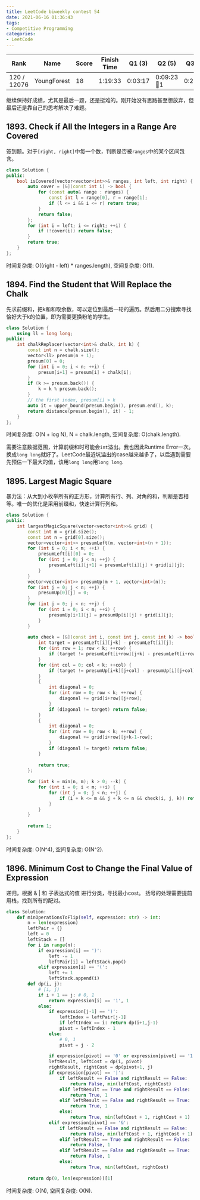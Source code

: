 ```yaml
---
title: LeetCode biweekly contest 54
date: 2021-06-16 01:36:43
tags:
- Competitive Programming
categories:
- LeetCode
---
```


| Rank |	Name |	Score |	Finish Time | 	Q1 (3) |	Q2 (5) |	Q3 (5) |	Q4 (6)|
|--|--|--|--|--|--|--|--|
| 120 / 12076 | YoungForest | 18 | 	1:19:33 |  0:03:17 | 0:09:23 🐞1 |  0:26:15 | 1:04:33 🐞2 |

继续保持好成绩，尤其是最后一题，还是挺难的。刚开始没有思路甚至想放弃，但最后还是靠自己的思考解决了难题。

## 1893. Check if All the Integers in a Range Are Covered

签到题。对于`[right, right]`中每一个数，判断是否被`ranges`中的某个区间包含。

```cpp
class Solution {
public:
    bool isCovered(vector<vector<int>>& ranges, int left, int right) {
        auto cover = [&](const int i) -> bool {
            for (const auto& range : ranges) {
                const int l = range[0], r = range[1];
                if (l <= i && i <= r) return true;
            }
            return false;
        };
        for (int i = left; i <= right; ++i) {
            if (!cover(i)) return false;
        }
        return true;
    }
};
```

时间复杂度: O((right - left) * ranges.length),
空间复杂度: O(1).

## 1894. Find the Student that Will Replace the Chalk

先求前缀和，把k和和取余数，可以定位到最后一轮的遍历。然后用二分搜索寻找恰好大于k的位置，即为需要更换粉笔的学生。

```cpp
class Solution {
    using ll = long long;
public:
    int chalkReplacer(vector<int>& chalk, int k) {
        const int n = chalk.size();
        vector<ll> presum(n + 1);
        presum[0] = 0;
        for (int i = 0; i < n; ++i) {
            presum[i+1] = presum[i] + chalk[i];
        }
        if (k >= presum.back()) {
            k = k % presum.back();
        }
        // the first index, presum[i] > k
        auto it = upper_bound(presum.begin(), presum.end(), k);
        return distance(presum.begin(), it) - 1;
    }
};
```

时间复杂度: O(N + log N), N = chalk.length,
空间复杂度: O(chalk.length).

需要注意数据范围，计算前缀和时可能会`int`溢出。我也因此Runtime Error一次。换成`long long`就好了。LeetCode最近坑溢出的case越来越多了，以后遇到需要先预估一下最大的值，该用`long long`用`long long`.

## 1895. Largest Magic Square

暴力法：从大到小枚举所有的正方形，计算所有行、列、对角的和，判断是否相等。唯一的优化是采用前缀和，快速计算行列和。

```cpp
class Solution {
public:
    int largestMagicSquare(vector<vector<int>>& grid) {
        const int m = grid.size();
        const int n = grid[0].size();
        vector<vector<int>> presumLeft(m, vector<int>(n + 1));
        for (int i = 0; i < m; ++i) {
            presumLeft[i][0] = 0;
            for (int j = 0; j < n; ++j) {
                presumLeft[i][j+1] = presumLeft[i][j] + grid[i][j];
            }
        }
        vector<vector<int>> presumUp(m + 1, vector<int>(n));
        for (int j = 0; j < n; ++j) {
            presumUp[0][j] = 0;
        }
        for (int j = 0; j < n; ++j) {
            for (int i = 0; i < m; ++i) {
                presumUp[i+1][j] = presumUp[i][j] + grid[i][j];
            }
        }
        
        auto check = [&](const int i, const int j, const int k) -> bool {
            int target = presumLeft[i][j+k] - presumLeft[i][j];
            for (int row = 1; row < k; ++row) {
                if (target != presumLeft[i+row][j+k] - presumLeft[i+row][j]) return false;
            }
            for (int col = 0; col < k; ++col) {
                if (target != presumUp[i+k][j+col] - presumUp[i][j+col]) return false;
            }
            {
                int diagonal = 0;
                for (int row = 0; row < k; ++row) {
                    diagonal += grid[i+row][j+row];
                }
                if (diagonal != target) return false;
            }
            {
                int diagonal = 0;
                for (int row = 0; row < k; ++row) {
                    diagonal += grid[i+row][j+k-1-row];
                }
                if (diagonal != target) return false;
            }
            
            return true;
        };
        
        for (int k = min(n, m); k > 0; --k) {
            for (int i = 0; i < m; ++i) {
                for (int j = 0; j < n; ++j) {
                    if (i + k <= m && j + k <= n && check(i, j, k)) return k;
                }
            }
        }
        
        return 1;
    }
};
```

时间复杂度: O(N^4),
空间复杂度: O(N^2).

## 1896. Minimum Cost to Change the Final Value of Expression

递归，根据 & | 和 子表达式的值 进行分类，寻找最小cost。
括号的处理需要提前用栈，找到所有的配对。

```python
class Solution:
    def minOperationsToFlip(self, expression: str) -> int:
        n = len(expression)
        leftPair = {}
        left = 0
        leftStack = []
        for i in range(n):
            if expression[i] == ')':
                left -= 1
                leftPair[i] = leftStack.pop()
            elif expression[i] == '(':
                left += 1
                leftStack.append(i)
        def dp(i, j):
            # [i, j)
            if i + 1 == j: # 0, 1
                return expression[i] == '1', 1
            else:
                if expression[j-1] == ')':
                    leftIndex = leftPair[j-1]
                    if leftIndex == i: return dp(i+1,j-1)
                    pivot = leftIndex - 1
                else:
                    # 0, 1
                    pivot = j - 2
                    
                if expression[pivot] == '0' or expression[pivot] == '1': pivot -= 1
                leftResult, leftCost = dp(i, pivot)
                rightResult, rightCost = dp(pivot+1, j)
                if expression[pivot] == '|':
                    if leftResult == False and rightResult == False:
                        return False, min(leftCost, rightCost)
                    elif leftResult == True and rightResult == False:
                        return True, 1
                    elif leftResult == False and rightResult == True:
                        return True, 1
                    else:
                        return True, min(leftCost + 1, rightCost + 1)
                elif expression[pivot] == '&':
                    if leftResult == False and rightResult == False:
                        return False, min(leftCost + 1, rightCost + 1)
                    elif leftResult == True and rightResult == False:
                        return False, 1
                    elif leftResult == False and rightResult == True:
                        return False, 1
                    else:
                        return True, min(leftCost, rightCost)
                
        return dp(0, len(expression))[1]
```

时间复杂度: O(N),
空间复杂度: O(N).